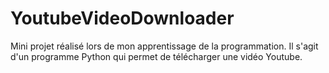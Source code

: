 # YoutubeVideoDownloader

Mini projet réalisé lors de mon apprentissage de la programmation. Il s'agit d'un programme Python qui permet de télécharger une vidéo Youtube.
